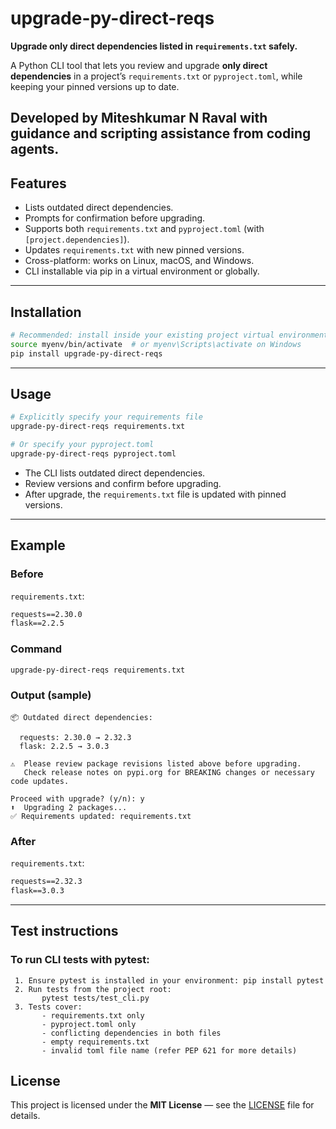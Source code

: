 # upgrade-py-direct-reqs

**Upgrade only direct dependencies listed in `requirements.txt` safely.**

A Python CLI tool that lets you review and upgrade **only direct dependencies** in a project’s `requirements.txt` or `pyproject.toml`, while keeping your pinned versions up to date.

Developed by Miteshkumar N Raval with guidance and scripting assistance from coding agents.
---

## Features

- Lists outdated direct dependencies.
- Prompts for confirmation before upgrading.
- Supports both `requirements.txt` and `pyproject.toml` (with `[project.dependencies]`).
- Updates `requirements.txt` with new pinned versions.
- Cross-platform: works on Linux, macOS, and Windows.
- CLI installable via pip in a virtual environment or globally.

---

## Installation

```bash
# Recommended: install inside your existing project virtual environment
source myenv/bin/activate  # or myenv\Scripts\activate on Windows
pip install upgrade-py-direct-reqs
```

---

## Usage

```bash
# Explicitly specify your requirements file
upgrade-py-direct-reqs requirements.txt

# Or specify your pyproject.toml
upgrade-py-direct-reqs pyproject.toml
```

- The CLI lists outdated direct dependencies.
- Review versions and confirm before upgrading.
- After upgrade, the `requirements.txt` file is updated with pinned versions.

---

## Example

### Before

`requirements.txt`:
```txt
requests==2.30.0
flask==2.2.5
```

### Command
```bash
upgrade-py-direct-reqs requirements.txt
```

### Output (sample)
```
📦 Outdated direct dependencies:

  requests: 2.30.0 → 2.32.3
  flask: 2.2.5 → 3.0.3

⚠️  Please review package revisions listed above before upgrading.
   Check release notes on pypi.org for BREAKING changes or necessary code updates.

Proceed with upgrade? (y/n): y
⬆️  Upgrading 2 packages...
✅ Requirements updated: requirements.txt
```

### After

`requirements.txt`:
```txt
requests==2.32.3
flask==3.0.3
```

---

## Test instructions 

### To run CLI tests with pytest:
``` 
 1. Ensure pytest is installed in your environment: pip install pytest
 2. Run tests from the project root:
       pytest tests/test_cli.py
 3. Tests cover:
       - requirements.txt only
       - pyproject.toml only
       - conflicting dependencies in both files
       - empty requirements.txt
       - invalid toml file name (refer PEP 621 for more details)
```

## License

This project is licensed under the **MIT License** — see the [LICENSE](LICENSE) file for details.
